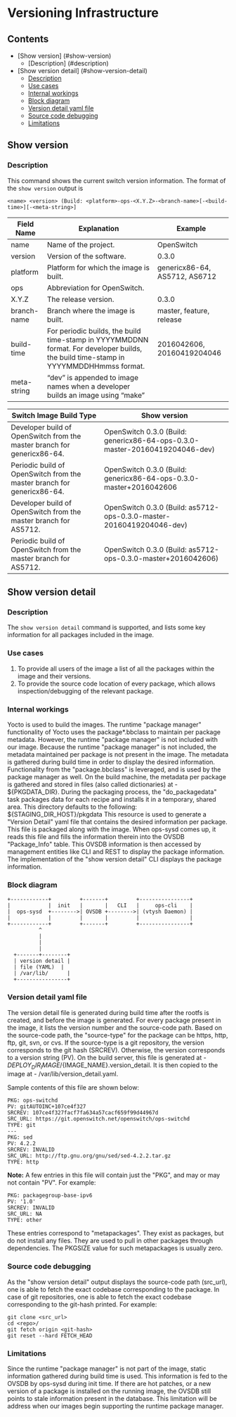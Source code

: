 # Versioning Infrastructure

## Contents

- [Show version] (#show-version)
  - [Description] (#description)
- [Show version detail] (#show-version-detail)
  - [Description](#description)
  - [Use cases](#use-cases)
  - [Internal workings](#internal-workings)
  - [Block diagram](#block-diagram)
  - [Version detail yaml file](#version-detail-yaml-file)
  - [Source code debugging](#source-code-debugging)
  - [Limitations](#limitations)

## Show version
### Description
This command shows the current switch version information. The format of the `show version` output is
```
<name> <version> (Build: <platform>-ops-<X.Y.Z>-<branch-name>[-<build-time>][-<meta-string>]
```

| Field Name  | Explanation                                                                                                                          | Example                       |
|-------------|--------------------------------------------------------------------------------------------------------------------------------------|-------------------------------|
| name        | Name of the project.                                                                                                                 | OpenSwitch                    |
| version     | Version of the software.                                                                                                             | 0.3.0                         |
| platform    | Platform for which the image is built.                                                                                               | genericx86-64, AS5712, AS6712 |
| ops         | Abbreviation for OpenSwitch.                                                                                                         |                               |
| X.Y.Z       | The release version.                                                                                                                 | 0.3.0                         |
| branch-name | Branch where the image is built.                                                                                                     | master, feature, release      |
| build-time  | For periodic builds, the build time-stamp in YYYYMMDDNN format. For developer builds, the build time-stamp in YYYYMMDDHHmmss format. | 2016042606, 20160419204046    |
| meta-string | “dev” is appended to image names when a developer builds an image using “make”                                                       |                               |


| Switch Image Build Type                                                 | Show version                                                                |
|-------------------------------------------------------------------------|-----------------------------------------------------------------------------|
| Developer build of OpenSwitch from the master branch for genericx86-64. | OpenSwitch 0.3.0 (Build: genericx86-64-ops-0.3.0-master-20160419204046-dev) |
| Periodic build of OpenSwitch from the master branch for genericx86-64.  | OpenSwitch 0.3.0 (Build: genericx86-64-ops-0.3.0-master+2016042606          |
| Developer build of OpenSwitch from the master branch for AS5712.        | OpenSwitch 0.3.0 (Build: as5712-ops-0.3.0-master-20160419204046-dev)        |
| Periodic build of OpenSwitch from the master branch for AS5712.         | OpenSwitch 0.3.0 (Build: as5712-ops-0.3.0-master+2016042606)                |

## Show version detail
### Description
The `show version detail` command is supported, and lists some key information for all packages included in the image.

### Use cases
1. To provide all users of the image a list of all the packages within the image and their versions.
2. To provide the source code location of every package, which allows inspection/debugging of the relevant package.

### Internal workings
Yocto is used to build the images.
The runtime "package manager" functionality of Yocto uses the package*.bbclass to maintain per package metadata.
However, the runtime "package manager" is not included with our image.
Because the runtime "package manager" is not included, the metadata maintained per package is not present in the image.
The metadata is gathered during build time in order to display the desired information.
Functionality from the "package.bbclass" is leveraged, and is used by the package manager as well.
On the build machine, the metadata per package is gathered and stored in files (also called dictionaries) at - ${PKGDATA_DIR}.
During the packaging process, the "do_packagedata" task packages data for each recipe and installs it in a temporary, shared area. This directory defaults to the following: ${STAGING_DIR_HOST}/pkgdata
This resource is used to generate a "Version Detail" yaml file that contains the desired information per package.
This file is packaged along with the image.
When ops-sysd comes up, it reads this file and fills the information therein into the OVSDB "Package_Info" table.
This OVSDB information is then accessed by management entities like CLI and REST to display the package information.
The implementation of the "show version detail" CLI displays the package information.

### Block diagram
```ditaa
+------------+         +-------+         +----------------+
|            |  init   |       |   CLI   |     ops-cli    |
|  ops-sysd  +-------->| OVSDB +-------->| (vtysh Daemon) |
|            |         |       |         |                |
+------------+         +-------+         +----------------+
          ^
          |
          |
          |
  +-------+--------+
  | version detail |
  | file (YAML)  |
  | /var/lib/      |
  +----------------+

```

###  Version detail yaml file
The version detail file is generated during build time after the rootfs is created, and before the image is generated.
For every package present in the image, it lists the version number and the source-code path.
Based on the source-code path, the "source-type" for the package can be https, http, ftp, git, svn, or cvs.
If the source-type is a git repository, the version corresponds to the git hash (SRCREV).
Otherwise, the version corresponds to a version string (PV).
On the build server, this file is generated at - ${DEPLOY_DIR_IMAGE}/${IMAGE_NAME}.version_detail.
It is then copied to the image at - /var/lib/version_detail.yaml.

Sample contents of this file are shown below:

```ditaa
PKG: ops-switchd
PV: gitAUTOINC+107ce4f327
SRCREV: 107ce4f327facf7fa634a57cacf659f99d44967d
SRC_URL: https://git.openswitch.net/openswitch/ops-switchd
TYPE: git
---
PKG: sed
PV: 4.2.2
SRCREV: INVALID
SRC_URL: http://ftp.gnu.org/gnu/sed/sed-4.2.2.tar.gz
TYPE: http
```
**Note:** A few entries in this file will contain just the "PKG", and may or may not contain "PV".
For example:
```ditaa
PKG: packagegroup-base-ipv6
PV: '1.0'
SRCREV: INVALID
SRC_URL: NA
TYPE: other
```
These entries correspond to "metapackages". They exist as packages, but do not install any files. They are used to pull in other packages through dependencies. The PKGSIZE value for such metapackages is usually zero.

### Source code debugging
As the "show version detail" output displays the source-code path (src_url), one is able to fetch the exact codebase corresponding to the package. In case of git repositories, one is able to fetch the exact codebase corresponding to the git-hash printed.
For example:
```ditaa
git clone <src_url>
cd <repo>/
git fetch origin <git-hash>
git reset --hard FETCH_HEAD
```

### Limitations
Since the runtime "package manager" is not part of the image, static information gathered during build time is used.
This information is fed to the OVSDB by ops-sysd during init time.
If there are hot patches, or a new version of a package is installed on the running image, the OVSDB still points to stale information present in the database. This limitation will be address when our images begin supporting the runtime package manager.
